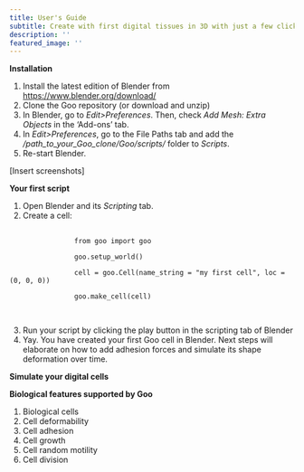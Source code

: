 ```yaml
---
title: User's Guide
subtitle: Create with first digital tissues in 3D with just a few clicks.
description: ''
featured_image: ''
---
```


<b>Installation</b>

1. Install the latest edition of Blender from <a href="https://www.blender.org/download/">https://www.blender.org/download/</a>
2. Clone the Goo repository (or download and unzip)
3. In Blender, go to <i>Edit>Preferences</i>. Then, check <i>Add Mesh: Extra Objects</i> in the ‘Add-ons’ tab. 
4. In <i>Edit>Preferences</i>, go to the File Paths tab and add the <i>/path_to_your_Goo_clone/Goo/scripts/</i> folder to <i>Scripts</i>. 
5. Re-start Blender. 

[Insert screenshots]


<b>Your first script</b>

1. Open Blender and its <i>Scripting</i> tab. 
2. Create a cell: <br>
<pre> <code>             
                from goo import goo <br>
                goo.setup_world() <br>
                cell = goo.Cell(name_string = &#x22;my first cell&#x22;, loc = (0, 0, 0)) <br>
                goo.make_cell(cell) <br>
</code> </pre>

3. Run your script by clicking the play button in the scripting tab of Blender
4. Yay. You have created your first Goo cell in Blender. Next steps will elaborate on how to add adhesion forces and simulate its shape deformation over time. 

<b>Simulate your digital cells</b>


<b>Biological features supported by Goo</b>

1. Biological cells
2. Cell deformability
3. Cell adhesion
4. Cell growth 
5. Cell random motility
6. Cell division
